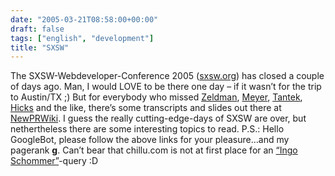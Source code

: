 ```yaml
---
date: "2005-03-21T08:58:00+00:00"
draft: false
tags: ["english", "development"]
title: "SXSW"
---
```

The SXSW-Webdeveloper-Conference 2005
([sxsw.org](http://2005.sxsw.com)) has closed a couple of days ago.
Man, I would LOVE to be there one day – if it wasn’t for the trip
to Austin/TX ;) But for everybody who missed
[Zeldman](http://www.zeldman.com),
[Meyer](http://www.ericmeyer.com), [Tantek](http://www.tantek.com),
[Hicks](http://www.hicksdesign.co.uk) and the like, there’s some
transcripts and slides out there at
[NewPRWiki](http://www.thenewpr.com/wiki/pmwiki.php/Conferences/SXSW2005March12).
I guess the really cutting-edge-days of SXSW are over, but
nethertheless there are some interesting topics to read. P.S.:
Hello GoogleBot, please follow the above links for your
pleasure…and my pagerank **g**. Can’t bear that chillu.com is not
at first place for an
[“Ingo Schommer”](http://www.google.de/search?q=%22ingo%20schommer%22&ie=UTF-8&oe=UTF-8&hl=de&btnG=Google+Suche&meta=)-query
:D




